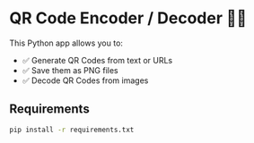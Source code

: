 # QR Code Encoder / Decoder 🧠📸

This Python app allows you to:
- ✅ Generate QR Codes from text or URLs
- ✅ Save them as PNG files
- ✅ Decode QR Codes from images

## Requirements

```bash
pip install -r requirements.txt
